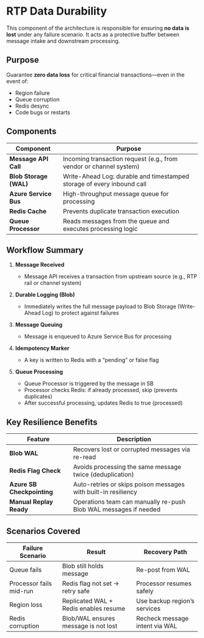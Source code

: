 # RTP Data Durability

This component of the architecture is responsible for ensuring **no data is lost** under any failure scenario. It acts as a protective buffer between message intake and downstream processing.


## Purpose

Guarantee **zero data loss** for critical financial transactions—even in the event of:

- Region failure
- Queue corruption
- Redis desync
- Code bugs or restarts


## Components

| Component             | Purpose                                                                 |
|-----------------------|-------------------------------------------------------------------------|
| **Message API Call**  | Incoming transaction request (e.g., from vendor or channel system)      |
| **Blob Storage (WAL)**| Write-Ahead Log: durable and timestamped storage of every inbound call  |
| **Azure Service Bus** | High-throughput message queue for processing                            |
| **Redis Cache**       | Prevents duplicate transaction execution                                |
| **Queue Processor**   | Reads messages from the queue and executes processing logic             |


## Workflow Summary

1. **Message Received**
   - Message API receives a transaction from upstream source (e.g., RTP rail or channel system)

2. **Durable Logging (Blob)**
   - Immediately writes the full message payload to Blob Storage (Write-Ahead Log) to protect against failures

3. **Message Queuing**
   - Message is enqueued to Azure Service Bus for processing

4. **Idempotency Marker**
   - A key is written to Redis with a “pending” or false flag

5. **Queue Processing**
   - Queue Processor is triggered by the message in SB
   - Processor checks Redis: if already processed, skip (prevents duplicates)
   - After successful processing, updates Redis to true (processed)


## Key Resilience Benefits

| Feature                   | Description                                                                 |
|---------------------------|-----------------------------------------------------------------------------|
| **Blob WAL**              | Recovers lost or corrupted messages via re-read                             |
| **Redis Flag Check**      | Avoids processing the same message twice (deduplication)                    |
| **Azure SB Checkpointing**| Auto-retries or skips poison messages with built-in resiliency              |
| **Manual Replay Ready**   | Operations team can manually re-push Blob WAL messages if needed            |


## Scenarios Covered

| Failure Scenario                  | Result                                  | Recovery Path                                  |
|----------------------------------|------------------------------------------|------------------------------------------------|
| Queue fails                      | Blob still holds message                 | Re-post from WAL                               |
| Processor fails mid-run          | Redis flag not set → retry safe          | Processor resumes safely                       |
| Region loss                      | Replicated WAL + Redis enables resume    | Use backup region’s services                   |
| Redis corruption                 | Blob/WAL ensures message is not lost     | Recheck message intent via WAL                 |